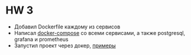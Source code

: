# HW 3
- Добавил Dockerfile каждому из сервисов
- Написал [docker-compose](../../dev/docker-compose.yml) со всеми сервисами, а также postgresql, grafana и prometheus
- Запустил проект через докер, [примеры](../../dev/ReadMe.md)